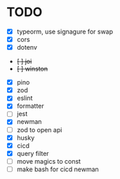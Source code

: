 # TODO

- [x] typeorm, use signagure for swap
- [x] cors
- [x] dotenv
- ~~[ ] joi~~
- ~~[ ] winston~~
- [x] pino
- [x] zod
- [x] eslint
- [x] formatter
- [ ] jest
- [x] newman
- [ ] zod to open api
- [x] husky
- [x] cicd
- [x] query filter
- [ ] move magics to const
- [ ] make bash for cicd newman
